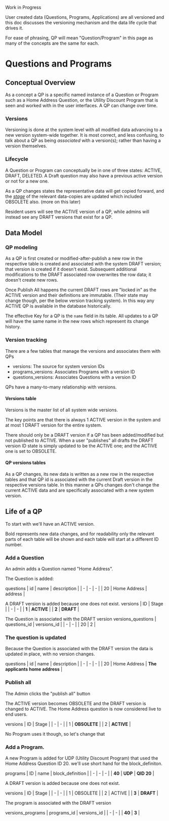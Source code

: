 Work in Progress

User created data (Questions, Programs, Applications) are all versioned and this doc discusses the versioning mechanism and the data life cycle that drives it.

For ease of phrasing, QP will mean "Question/Program" in this page as many of the concepts are the same for each.

# Questions and Programs

## Conceptual Overview

As a concept a QP is a specific named instance of a Question or Program such as a Home Address Question, or the Utility Discount Program that is seen and worked with in the user interfaces.  A QP can change over time.

### Versions

Versioning is done at the system level with all modified data advancing to a new version system-wide together.  It is most correct, and less confusing, to talk about a QP as being *associated* with a version(s); rather than having a version themselves.

### Lifecycle

A Question or Program can conceptually be in one of three states: ACTIVE, DRAFT, DELETED.  A Draft question may also have a previous active version or not for a new one.

As a QP changes states the representative data will get copied forward, and the *[stage](https://github.com/seattle-uat/civiform/blob/45631099ef4245f60a98d5ab8cb90178aab7cfb2/universal-application-tool-0.0.1/app/models/LifecycleStage.java#L12)* of the relevant data-copies are updated which included OBSOLETE also. (more on this later)

Resident users will see the ACTIVE version of a QP, while admins will instead see any DRAFT versions that exist for a QP.

## Data Model

### QP modeling

As a QP is first created or modified-after-publish a new row in the respective table is created and associated with the system DRAFT version; that version is created if it doesn't exist.  Subsequent additional modifications to the DRAFT associated row overwrites the row data; it doesn't create new rows.

Once Publish All happens the current DRAFT rows are "locked in" as the ACTIVE version and their definitions are immutable. (Their state may change though, per the below version tracking system).  In this way any ACTIVE QP is available in the database historically.

The effective Key for a QP is the `name` field in its table.  All updates to a QP will have the same name in the new rows which represent its change history.

### Version tracking

There are a few tables that manage the versions and associates them with QPs

* versions: The source for system version IDs
* programs_versions: Associates Programs with a version ID
* questions_versions: Associates Questions with a version ID

QPs have a many-to-many relationship with versions.

#### Versions table

Versions is the master list of all system wide versions.

The key points are that there is always 1 ACTIVE version in the system and at most 1 DRAFT version for the entire system.

There should only be a DRAFT version if a QP has been added/modified but not published to ACTIVE.  When a user "publishes" all drafts the DRAFT version ID state is simply updated to be the ACTIVE one; and the ACTIVE one is set to OBSOLETE.

#### QP versions tables

As a QP changes, its new data is written as a new row in the respective tables and that QP id is associated with the current Draft version in the respective versions table.  In this manner a QPs changes don't change the current ACTIVE data and are specifically associated with a new system version.

## Life of a QP

To start with we'll have an ACTIVE version.

Bold represents new data changes, and for readability only the relevant parts of each table will be shown and each table will start at a different ID number.

### Add a Question

An admin adds a Question named "Home Address".

The Question is added:

questions
| id | name | description |
| - | - | - |
| 20 | Home Address | address |

A DRAFT version is added because one does not exist.
versions
| ID | Stage |
| - | - |
| **1**  | **ACTIVE** | 
| **2**  | **DRAFT** | 

The Question is associated with the DRAFT version
versions_questions
| questions_id | versions_id | 
| - | - |
| 20 | 2 |

### The question is updated

Because the Question is associated with the DRAFT version the data is updated in place, with no version changes.

questions
| id | name | description |
| - | - | - |
| 20 | Home Address | **The applicants home address** |

### Publish all

The Admin clicks the "publish all" button

The ACTIVE version becomes OBSOLETE and the DRAFT version is changed to ACTIVE. The Home Address question is now considered live to end users. 

versions
| ID | Stage |
| - | - |
| 1  | **OBSOLETE** | 
| 2  | **ACTIVE** | 


No Program uses it though, so let's change that

### Add a Program.

A new Program is added for UDP (Utility Discount Program) that used the Home Address Question ID 20.  we'll use short hand for the block_definiton.

programs
| ID | name | block_definition | 
| - | - | - |
| **40** | **UDP** | **QID 20** |


A DRAFT version is added because one does not exist.

versions
| ID | Stage |
| - | - |
| 1  | OBSOLETE | 
| 2  | ACTIVE | 
| **3** | **DRAFT** | 

The program is associated with the DRAFT version

versions_programs
| programs_id | versions_id | 
| - | - |
| **40** | **3** |
